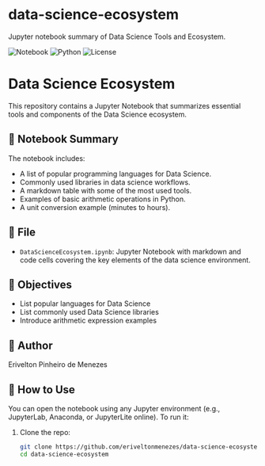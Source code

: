 # data-science-ecosystem
Jupyter notebook summary of Data Science Tools and Ecosystem.

![Notebook](https://img.shields.io/badge/Jupyter-Notebook-orange.svg)
![Python](https://img.shields.io/badge/Python-3.8%2B-blue.svg)
![License](https://img.shields.io/badge/license-MIT-green.svg)

# Data Science Ecosystem

This repository contains a Jupyter Notebook that summarizes essential tools and components of the Data Science ecosystem.

## 📘 Notebook Summary

The notebook includes:

- A list of popular programming languages for Data Science.
- Commonly used libraries in data science workflows.
- A markdown table with some of the most used tools.
- Examples of basic arithmetic operations in Python.
- A unit conversion example (minutes to hours).

## 📂 File

- `DataScienceEcosystem.ipynb`: Jupyter Notebook with markdown and code cells covering the key elements of the data science environment.

## 📌 Objectives

- List popular languages for Data Science
- List commonly used Data Science libraries
- Introduce arithmetic expression examples

## 👤 Author

Erivelton Pinheiro de Menezes

## 🔗 How to Use

You can open the notebook using any Jupyter environment (e.g., JupyterLab, Anaconda, or JupyterLite online). To run it:

1. Clone the repo:
   ```bash
   git clone https://github.com/eriveltonmenezes/data-science-ecosystem.git
   cd data-science-ecosystem

